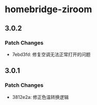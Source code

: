 # homebridge-ziroom

## 3.0.2

### Patch Changes

- 7ebd3fd: 修复空调无法正常打开的问题

## 3.0.1

### Patch Changes

- 3812e2a: 修正色温转换逻辑
